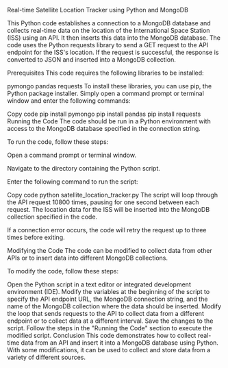 Real-time Satellite Location Tracker using Python and MongoDB

This Python code establishes a connection to a MongoDB database and collects real-time data on the location of the International Space Station (ISS) using an API. It then inserts this data into the MongoDB database. The code uses the Python requests library to send a GET request to the API endpoint for the ISS's location. If the request is successful, the response is converted to JSON and inserted into a MongoDB collection.

Prerequisites
This code requires the following libraries to be installed:

pymongo
pandas
requests
To install these libraries, you can use pip, the Python package installer. Simply open a command prompt or terminal window and enter the following commands:

Copy code
pip install pymongo
pip install pandas
pip install requests
Running the Code
The code should be run in a Python environment with access to the MongoDB database specified in the connection string.

To run the code, follow these steps:

Open a command prompt or terminal window.

Navigate to the directory containing the Python script.

Enter the following command to run the script:

Copy code
python satellite_location_tracker.py
The script will loop through the API request 10800 times, pausing for one second between each request. The location data for the ISS will be inserted into the MongoDB collection specified in the code.

If a connection error occurs, the code will retry the request up to three times before exiting.

Modifying the Code
The code can be modified to collect data from other APIs or to insert data into different MongoDB collections.

To modify the code, follow these steps:

Open the Python script in a text editor or integrated development environment (IDE).
Modify the variables at the beginning of the script to specify the API endpoint URL, the MongoDB connection string, and the name of the MongoDB collection where the data should be inserted.
Modify the loop that sends requests to the API to collect data from a different endpoint or to collect data at a different interval.
Save the changes to the script.
Follow the steps in the "Running the Code" section to execute the modified script.
Conclusion
This code demonstrates how to collect real-time data from an API and insert it into a MongoDB database using Python. With some modifications, it can be used to collect and store data from a variety of different sources.
